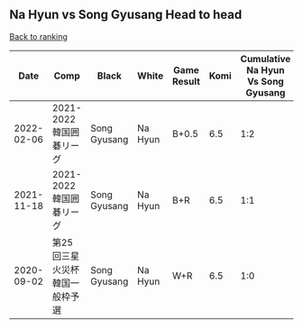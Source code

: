 ## Na Hyun vs Song Gyusang Head to head

[Back to ranking](../../index.md)




| **Date** | **Comp** | **Black** | **White** | **Game Result** | **Komi** | **Cumulative Na Hyun Vs Song Gyusang** | **Na Hyun Streak** | **Song Gyusang Streak** | 
| --- | --- | --- | --- | --- | --- | --- | --- | --- |
| 2022-02-06 | 2021-2022韓国囲碁リーグ | Song Gyusang | Na Hyun | B+0.5 | 6.5 | 1:2 | 0 | 2 | 
| 2021-11-18 | 2021-2022韓国囲碁リーグ | Song Gyusang | Na Hyun | B+R | 6.5 | 1:1 | 0 | 1 | 
| 2020-09-02 | 第25回三星火災杯韓国一般枠予選 | Song Gyusang | Na Hyun | W+R | 6.5 | 1:0 | 1 | 0 |




